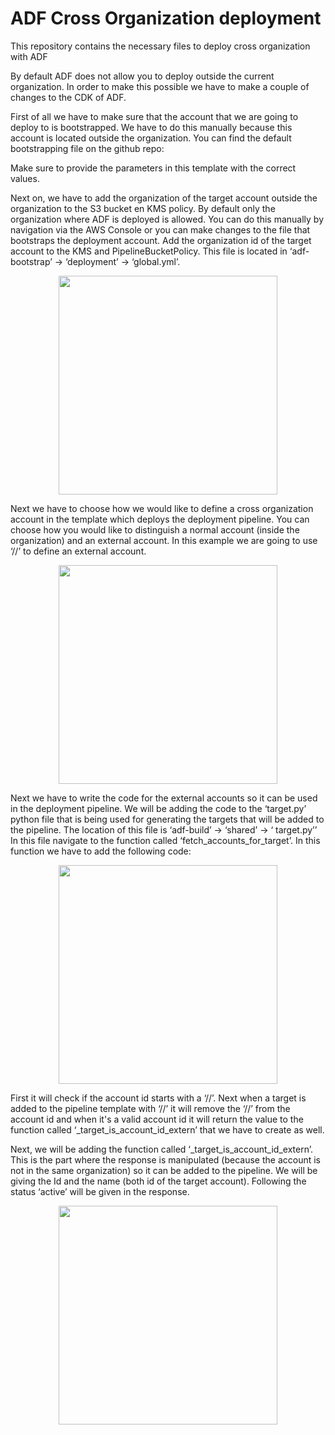 # ADF Cross Organization deployment

This repository contains the necessary files to deploy cross organization with ADF

By default ADF does not allow you to deploy outside the current organization. In order to make this possible we have to make a couple of changes to the CDK of ADF. 

First of all we have to make sure that the account that we are going to deploy to is bootstrapped. We have to do this manually because this account is located outside the organization. You can find the default bootstrapping file on the github repo: 

Make sure to provide the parameters in this template with the correct values.





Next on, we have to add the organization of the target account outside the organization to the S3 bucket en KMS policy. By default only the organization where ADF is deployed is allowed. You can do this manually by navigation via the AWS Console or you can make changes to the file that bootstraps the deployment account. Add the organization id of the target account to the KMS and PipelineBucketPolicy. This file is located in ‘adf-bootstrap’ → ‘deployment’ → ‘global.yml’.

<p align="center">
	<img src="https://i.gyazo.com/b37c01c82c8b61735c2313a0a1d4dd77.png" width="350">
</p>

Next we have to choose how we would like to define a cross organization account in the template which deploys the deployment pipeline. You can choose how you would like to distinguish a normal account (inside the organization) and an external account. In this example we are going to use ‘//’ to define an external account.

<p align="center">
	<img src="https://i.gyazo.com/dd7ec5aac57039f0e54c35ce6cb7a427.png" width="350">
</p>

Next we have to write the code for the external accounts so it can be used in the deployment pipeline. We will be adding the code to the ‘target.py’ python file that is being used for generating the targets that will be added to the pipeline. The location of this file is ‘adf-build’ → ‘shared’ → ‘ target.py’’ In this file navigate to the function called ‘fetch_accounts_for_target’. In this function we have to add the following code:

<p align="center">
	<img src="https://i.gyazo.com/1f5071b6402d817da5b2c09a1611dc6c.png" width="350">
</p>

First it will check if the account id starts with a ‘//’. Next when a target is added to the pipeline template with ‘//’ it will remove the ‘//’ from the account id and when it's a valid account id it will return the value to the function called ‘_target_is_account_id_extern’ that we have to create as well.

Next, we will be adding the function called ‘_target_is_account_id_extern’. This is the part where the response is manipulated (because the account is not in the same organization) so it can be added to the pipeline. We will be giving the Id and the name (both id of the target account). Following the status ‘active’ will be given in the response.

<p align="center">
	<img src="https://i.gyazo.com/aea0b1586a7a94946bd5ba115401cfe5.png" width="350">
</p>

	

